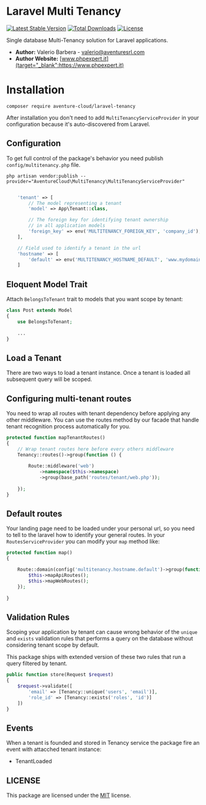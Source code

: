 # Laravel Multi Tenancy

[![Latest Stable Version](https://poser.pugx.org/aventure-cloud/laravel-tenancy/v/stable)](https://packagist.org/packages/aventure-cloud/laravel-tenancy)
[![Total Downloads](https://poser.pugx.org/aventure-cloud/laravel-tenancy/downloads)](https://packagist.org/packages/aventure-cloud/laravel-tenancy)
[![License](https://poser.pugx.org/aventure-cloud/laravel-tenancy/license)](https://packagist.org/packages/aventure-cloud/laravel-tenancy)


Single database Multi-Tenancy solution for Laravel applications.

- **Author:** Valerio Barbera - [valerio@aventuresrl.com](mailto:valerio@aventuresrl.com)
- **Author Website:** [www.phpexpert.it](target="_blank":https://www.phpexpert.it)


# Installation
`composer require aventure-cloud/laravel-tenancy`

After installation you don't need to add `MultiTenancyServiceProvider` 
in your configuration because it's auto-discovered from Laravel.


## Configuration
To get full control of the package's behavior you need publish `config/multitenancy.php` file.

`php artisan vendor:publish --provider="AventureCloud\MultiTenancy\MultiTenancyServiceProvider"`


```php

    'tenant' => [
        // The model representing a tenant
        'model' => App\Tenant::class,

        // The foreign key for identifying tenant ownership
        // in all application models
        'foreign_key' => env('MULTITENANCY_FOREIGN_KEY', 'company_id'),
    ],

    // Field used to identify a tenant in the url
    'hostname' => [
        'default' => env('MULTITENANCY_HOSTNAME_DEFAULT', 'www.mydomain.com')
    ]

```


## Eloquent Model Trait
Attach `BelongsToTenant` trait to models that you want scope by tenant:

```php
class Post extends Model 
{
    use BelongsToTenant;
    
    ...
}
```


## Load a Tenant
There are two ways to load a tenant instance. Once a tenant is loaded 
all subsequent query will be scoped.


## Configuring multi-tenant routes
You need to wrap all routes with tenant dependency before applying any other middleware.
You can use the routes method by our facade that handle tenant recognition process automatically for you. 

```php
protected function mapTenantRoutes()
{
    // Wrap tenant routes here before every others middleware
    Tenancy::routes()->group(function () {
    
        Route::middleware('web')
            ->namespace($this->namespace)
            ->group(base_path('routes/tenant/web.php'));
            
    });
}
```


## Default routes
Your landing page need to be loaded under your personal url, so you need to tell to the laravel how to identify 
your general routes. In your `RoutesServiceProvider` you can modify your `map` method like:

```php
protected function map()
{

    Route::domain(config('multitenancy.hostname.default')->group(function() {
		$this->mapApiRoutes();
        $this->mapWebRoutes();
    });
	
}
```


## Validation Rules
Scoping your application by tenant can cause wrong behavior of the `unique` and `exists` validation rules
that performs a query on the database without considering tenant scope by default.

This package ships with extended version of these two rules that run a query filtered by tenant.

```php
public function store(Request $request)
{
    $request->validate([
        'email' => [Tenancy::unique('users', 'email')],
        'role_id' => [Tenancy::exists('roles', 'id')]
    ])
}
```



## Events
When a tenant is founded and stored in Tenancy service the package fire an event with attacched tenant instance:
- TenantLoaded


## LICENSE
This package are licensed under the [MIT](LICENSE) license.
